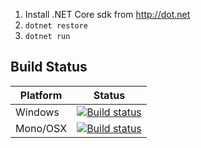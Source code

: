 
1. Install .NET Core sdk from http://dot.net
2. `dotnet restore`
3. `dotnet run`


## Build Status

| Platform | Status         |
| -------- | -------------- |
| Windows  | [![Build status](https://ci.appveyor.com/api/projects/status/qpwsi14ndxuv0gpl?svg=true)](https://ci.appveyor.com/project/AdemarGonzalez/suave-coreclr-sample) |
| Mono/OSX     | [![Build status](https://travis-ci.org/SuaveIO/Suave-CoreCLR-sample.svg?branch=master)](https://travis-ci.org/SuaveIO/Suave-CoreCLR-sample) |
